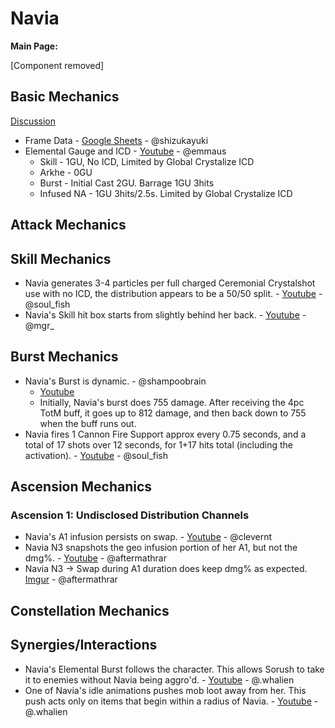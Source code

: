 # Navia

**Main Page:**

[Component removed]

## Basic Mechanics

[Discussion](https://tickets.deeznuts.moe/transcripts/navia-basic-mechanics)

* Frame Data - [Google Sheets](https://docs.google.com/spreadsheets/d/1M_FffTMTx11rbESklIbzgiSfm9RnWhgKcRlSEnJ08p4/edit#gid=0) - @shizukayuki
* Elemental Gauge and ICD - [Youtube](https://www.youtube.com/watch?v=GvyKO1loDYU) - @emmaus
  * Skill - 1GU, No ICD, Limited by Global Crystalize ICD
  * Arkhe - 0GU
  * Burst - Initial Cast 2GU. Barrage 1GU 3hits
  * Infused NA - 1GU 3hits/2.5s. Limited by Global Crystalize ICD

## Attack Mechanics

## Skill Mechanics

* Navia generates 3-4 particles per full charged Ceremonial Crystalshot use with no ICD, the distribution appears to be a 50/50 split. - [Youtube](https://www.youtube.com/watch?v=EshdlOw0Mss) - @soul_fish
* Navia's Skill hit box starts from slightly behind her back. - [Youtube](https://youtu.be/Ebm9aiTkSrM) - @mgr_

## Burst Mechanics

* Navia's Burst is dynamic. - @shampoobrain
  * [Youtube](https://www.youtube.com/watch?v=WaLZcRwKqKc)
  * Initially, Navia's burst does 755 damage. After receiving the 4pc TotM buff, it goes up to 812 damage, and then back down to 755 when the buff runs out.
* Navia fires 1 Cannon Fire Support approx every 0.75 seconds, and a total of 17 shots over 12 seconds, for 1+17 hits total (including the activation). - [Youtube](https://youtu.be/7vcgw1lToMw) - @soul_fish

## Ascension Mechanics
### Ascension 1: Undisclosed Distribution Channels
* Navia's A1 infusion persists on swap. - [Youtube](https://youtu.be/XQQ0THzt3zY) - @clevernt
* Navia N3 snapshots the geo infusion portion of her A1, but not the dmg%. - [Youtube](https://youtu.be/s9anTH5cSjY) - @aftermathrar
* Navia N3 -> Swap during A1 duration does keep dmg% as expected. [Imgur](https://i.imgur.com/1stKhTH.mp4) - @aftermathrar

## Constellation Mechanics

## Synergies/Interactions

* Navia's Elemental Burst follows the character. This allows Sorush to take it to enemies without Navia being aggro'd. - [Youtube](https://youtu.be/9rKWnX1e2e4) - @.whalien
* One of Navia's idle animations pushes mob loot away from her. This push acts only on items that begin within a radius of Navia. - [Youtube](https://youtu.be/pOCvGMAOfOo) - @.whalien